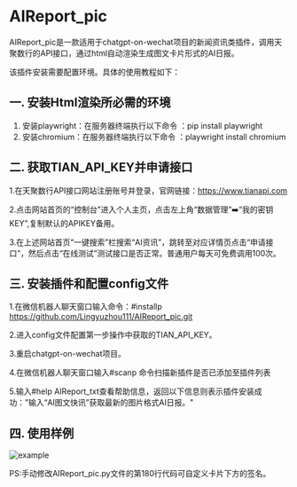 # AIReport_pic
AIReport_pic是一款适用于chatgpt-on-wechat项目的新闻资讯类插件，调用天聚数行的API接口，通过html自动渲染生成图文卡片形式的AI日报。

该插件安装需要配置环境。具体的使用教程如下：

## 一. 安装Html渲染所必需的环境
1. 安装playwright：在服务器终端执行以下命令 ：pip install playwright
2. 安装chromium：在服务器终端执行以下命令 ：playwright install chromium

## 二. 获取TIAN_API_KEY并申请接口
1.在天聚数行API接口网站注册账号并登录，官网链接：https://www.tianapi.com

2.点击网站首页的“控制台”进入个人主页，点击左上角“数据管理”➡️“我的密钥KEY”,复制默认的APIKEY备用。

3.在上述网站首页“一键搜索”栏搜索“AI资讯”，跳转至对应详情页点击“申请接口”，然后点击“在线测试”测试接口是否正常。普通用户每天可免费调用100次。

## 三. 安装插件和配置config文件
1.在微信机器人聊天窗口输入命令：#installp https://github.com/Lingyuzhou111/AIReport_pic.git

2.进入config文件配置第一步操作中获取的TIAN_API_KEY。

3.重启chatgpt-on-wechat项目。

4.在微信机器人聊天窗口输入#scanp 命令扫描新插件是否已添加至插件列表

5.输入#help AIReport_txt查看帮助信息，返回以下信息则表示插件安装成功："输入“AI图文快讯”获取最新的图片格式AI日报。"

## 四. 使用样例
![example](https://github.com/user-attachments/assets/785cd57c-c304-4c60-92d8-ed75c59f0850)

PS:手动修改AIReport_pic.py文件的第180行代码可自定义卡片下方的签名。
